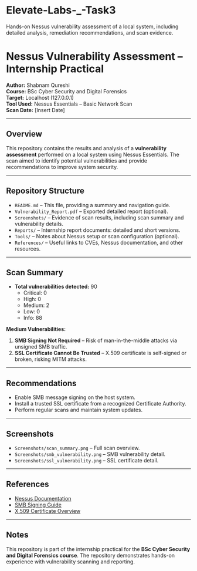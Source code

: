 # Elevate-Labs-_-Task3
Hands-on Nessus vulnerability assessment of a local system, including detailed analysis, remediation recommendations, and scan evidence.
# Nessus Vulnerability Assessment – Internship Practical

**Author:** Shabnam Qureshi  
**Course:** BSc Cyber Security and Digital Forensics  
**Target:** Localhost (127.0.0.1)  
**Tool Used:** Nessus Essentials – Basic Network Scan  
**Scan Date:** [Insert Date]

---

## Overview

This repository contains the results and analysis of a **vulnerability assessment** performed on a local system using Nessus Essentials. The scan aimed to identify potential vulnerabilities and provide recommendations to improve system security.

---

## Repository Structure

- `README.md` – This file, providing a summary and navigation guide.  
- `Vulnerability_Report.pdf` – Exported detailed report (optional).  
- `Screenshots/` – Evidence of scan results, including scan summary and vulnerability details.  
- `Reports/` – Internship report documents: detailed and short versions.  
- `Tools/` – Notes about Nessus setup or scan configuration (optional).  
- `References/` – Useful links to CVEs, Nessus documentation, and other resources.

---

## Scan Summary

- **Total vulnerabilities detected:** 90  
  - Critical: 0  
  - High: 0  
  - Medium: 2  
  - Low: 0  
  - Info: 88  

**Medium Vulnerabilities:**

1. **SMB Signing Not Required** – Risk of man-in-the-middle attacks via unsigned SMB traffic.  
2. **SSL Certificate Cannot Be Trusted** – X.509 certificate is self-signed or broken, risking MITM attacks.

---

## Recommendations

- Enable SMB message signing on the host system.  
- Install a trusted SSL certificate from a recognized Certificate Authority.  
- Perform regular scans and maintain system updates.

---

## Screenshots

- `Screenshots/scan_summary.png` – Full scan overview.  
- `Screenshots/smb_vulnerability.png` – SMB vulnerability detail.  
- `Screenshots/ssl_vulnerability.png` – SSL certificate detail.

---

## References

- [Nessus Documentation](https://www.tenable.com/products/nessus/nessus-essentials)  
- [SMB Signing Guide](https://docs.microsoft.com/en-us/windows/security/threat-protection/security-policy-settings/microsoft-network-server-digitally-sign-communications-always)  
- [X.509 Certificate Overview](https://en.wikipedia.org/wiki/X.509)

---

## Notes

This repository is part of the internship practical for the **BSc Cyber Security and Digital Forensics course**. The repository demonstrates hands-on experience with vulnerability scanning and reporting.
